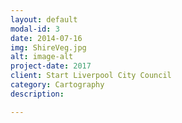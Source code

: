 ```yaml
---
layout: default
modal-id: 3
date: 2014-07-16
img: ShireVeg.jpg
alt: image-alt
project-date: 2017
client: Start Liverpool City Council
category: Cartography
description: 

---
```


